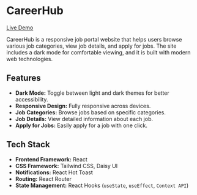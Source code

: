 # CareerHub

[Live Demo](https://career-hublm10.netlify.app/)

CareerHub is a responsive job portal website that helps users browse various job categories, view job details, and apply for jobs. The site includes a dark mode for comfortable viewing, and it is built with modern web technologies.

## Features

- **Dark Mode:** Toggle between light and dark themes for better accessibility.
- **Responsive Design:** Fully responsive across devices.
- **Job Categories:** Browse jobs based on specific categories.
- **Job Details:** View detailed information about each job.
- **Apply for Jobs:** Easily apply for a job with one click.

## Tech Stack

- **Frontend Framework:** React
- **CSS Framework:** Tailwind CSS, Daisy UI
- **Notifications:** React Hot Toast
- **Routing:** React Router
- **State Management:** React Hooks (`useState`, `useEffect`, `Context API`)

